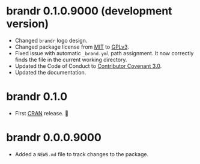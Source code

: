 # brandr 0.1.0.9000 (development version)

- Changed `brandr` logo design.
- Changed package license from [MIT](https://opensource.org/license/mit) to [GPLv3](https://www.gnu.org/licenses/gpl-3.0).
- Fixed issue with automatic `_brand.yml` path assignment. It now correctly finds the file in the current working directory.
- Updated the Code of Conduct to [Contributor Covenant 3.0](https://www.contributor-covenant.org/version/3/0/code_of_conduct/).
- Updated the documentation.

# brandr 0.1.0

- First [CRAN](https://cran.r-project.org) release. 🎉

# brandr 0.0.0.9000

- Added a `NEWS.md` file to track changes to the package.
